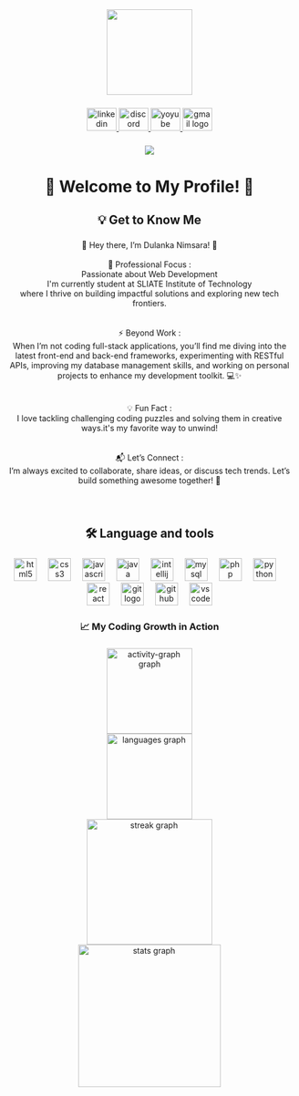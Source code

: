 <div align="center">
  <img height="150" src="https://media.licdn.com/dms/image/v2/D5616AQEOc4yDJX41xQ/profile-displaybackgroundimage-shrink_350_1400/profile-displaybackgroundimage-shrink_350_1400/0/1726974100134?e=1744243200&v=beta&t=PkSMdKI0PfDCo3bMUsoHx7u6h-X3BMSNgw6bgVlVDMc"  />
</div>

###

<div align="center">
  <a href="https://linkedin.com/in/dulanka-gunathilaka-93a184323" target="_blank">
    <img src="https://raw.githubusercontent.com/maurodesouza/profile-readme-generator/master/src/assets/icons/social/linkedin/default.svg" width="52" height="40" alt="linkedin logo"  />
  </a>
  <a href="https://discord.com/users/earlybird__24" target="_blank">
    <img src="https://raw.githubusercontent.com/maurodesouza/profile-readme-generator/master/src/assets/icons/social/discord/default.svg" width="52" height="40" alt="discord logo"  />
  </a>
  <a href="https://www.youtube.com/channel/UCWEaq12_NOMUQAHj5uwxTmA" target="_blank">
    <img src="https://raw.githubusercontent.com/maurodesouza/profile-readme-generator/master/src/assets/icons/social/youtube/default.svg" width="52" height="40" alt="yoyube logo"  />
  </a>
  <a href="dulankanimsaradn@gmail.com" target="_blank">
    <img src="https://raw.githubusercontent.com/maurodesouza/profile-readme-generator/master/src/assets/icons/social/gmail/default.svg" width="52" height="40" alt="gmail logo"  />
  </a>
</div>

###

<div align="center">
  <img src="https://visitor-badge.laobi.icu/badge?page_id=dulankagunathilaka.dulankagunathilaka&left_color=slateblue"  />
</div>

###

<h1 align="center">🚀 Welcome to My Profile! 🌟</h1>

###

<h2 align="center">💡 Get to Know Me</h2>

###

<p align="center">🚀 Hey there, I’m Dulanka Nimsara! 👋<br><br>💼 Professional Focus :<br>Passionate about Web Development<br> I'm currently student at SLIATE Institute of Technology<br> where I thrive on building impactful solutions and exploring new tech frontiers.<br><br><br>⚡ Beyond Work :<br>When I’m not coding full-stack applications, you’ll find me diving into the latest front-end and back-end frameworks, experimenting with RESTful APIs, improving my database management skills, and working on personal projects to enhance my development toolkit. 💻✨<br><br><br>💡 Fun Fact : <br>I love tackling challenging coding puzzles and solving them in creative ways.it's my favorite way to unwind! <br><br><br>📬 Let’s Connect :<br>I’m always excited to collaborate, share ideas, or discuss tech trends. Let’s build something awesome together! 🚀</p>

###

<br clear="both">

<h2 align="center">🛠 Language and tools</h2>

###

<div align="center">
  <img src="https://cdn.jsdelivr.net/gh/devicons/devicon/icons/html5/html5-original.svg" height="40" alt="html5 logo"  />
  <img width="12" />
  <img src="https://cdn.jsdelivr.net/gh/devicons/devicon/icons/css3/css3-original.svg" height="40" alt="css3 logo"  />
  <img width="12" />
  <img src="https://cdn.jsdelivr.net/gh/devicons/devicon/icons/javascript/javascript-original.svg" height="40" alt="javascript logo"  />
  <img width="12" />
  <img src="https://cdn.jsdelivr.net/gh/devicons/devicon/icons/java/java-original.svg" height="40" alt="java logo"  />
  <img width="12" />
  <img src="https://cdn.jsdelivr.net/gh/devicons/devicon/icons/intellij/intellij-original.svg" height="40" alt="intellij logo"  />
  <img width="12" />
  <img src="https://cdn.jsdelivr.net/gh/devicons/devicon/icons/mysql/mysql-original.svg" height="40" alt="mysql logo"  />
  <img width="12" />
  <img src="https://cdn.jsdelivr.net/gh/devicons/devicon/icons/php/php-original.svg" height="40" alt="php logo"  />
  <img width="12" />
  <img src="https://cdn.jsdelivr.net/gh/devicons/devicon/icons/python/python-original.svg" height="40" alt="python logo"  />
  <img width="12" />
  <img src="https://cdn.jsdelivr.net/gh/devicons/devicon/icons/react/react-original.svg" height="40" alt="react logo"  />
  <img width="12" />
  <img src="https://cdn.jsdelivr.net/gh/devicons/devicon/icons/git/git-original.svg" height="40" alt="git logo"  />
  <img width="12" />
  <img src="https://cdn.jsdelivr.net/gh/devicons/devicon/icons/github/github-original.svg" height="40" alt="github logo"  />
  <img width="12" />
  <img src="https://cdn.jsdelivr.net/gh/devicons/devicon/icons/vscode/vscode-original.svg" height="40" alt="vscode logo"  />
</div>

###

<h3 align="center">📈 My Coding Growth in Action</h3>

###

<div align="center">
  <img src="https://github-readme-activity-graph.vercel.app/graph?username=dulankagunathilaka&area=false&hide_border=false&hide_title=false&theme=github-dark" height="150" alt="activity-graph graph" /> <br>
  <img src="https://github-readme-stats.vercel.app/api/top-langs?username=dulankagunathilaka&locale=en&hide_title=false&layout=compact&card_width=320&langs_count=5&theme=aura&hide_border=true&order=2" height="150" alt="languages graph" /> <br>
  <img src="https://streak-stats.demolab.com?user=dulankagunathilaka&locale=en&mode=daily&theme=aura&hide_border=true&border_radius=5&order=3" height="220" alt="streak graph" /> <br>
  <img src="https://github-readme-stats.vercel.app/api?username=dulankagunathilaka&hide_title=false&hide_rank=false&show_icons=true&include_all_commits=true&count_private=true&disable_animations=false&theme=aura&locale=en&hide_border=true&order=1" height="250" alt="stats graph"  />
</div>

###
